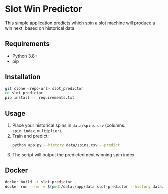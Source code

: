 # Slot Win Predictor

This simple application predicts which spin a slot machine will produce a win next, based on historical data.

## Requirements

- Python 3.8+
- pip

## Installation

```bash
git clone <repo-url> slot_predictor
cd slot_predictor
pip install -r requirements.txt
```

## Usage

1. Place your historical spins in `data/spins.csv` (columns: `spin_index,multiplier`).
2. Train and predict:
   ```bash
   python app.py --history data/spins.csv --predict
   ```
3. The script will output the predicted next winning spin index.

## Docker

```bash
docker build -t slot-predictor .
docker run --rm -v $(pwd)/data:/app/data slot-predictor --history data/spins.csv --predict
```

